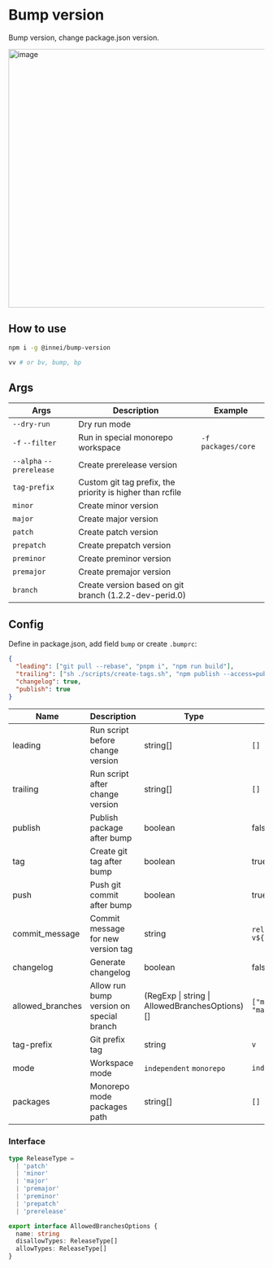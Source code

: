 # Bump version

Bump version, change package.json version.

<img width="508" alt="image" src="https://user-images.githubusercontent.com/41265413/201814822-669fb5f9-35a7-4f4d-a553-9c22a7a264ef.png">

## How to use

```bash
npm i -g @innei/bump-version

vv # or bv, bump, bp
```

## Args

| Args                     | Description                                               | Example            |
| ------------------------ | --------------------------------------------------------- | ------------------ |
| `--dry-run`              | Dry run mode                                              |                    |
| `-f` `--filter`          | Run in special monorepo workspace                         | `-f packages/core` |
| `--alpha` `--prerelease` | Create prerelease version                                 |                    |
| `tag-prefix`             | Custom git tag prefix, the priority is higher than rcfile |                    |
| `minor`                  | Create minor version                                      |                    |
| `major`                  | Create major version                                      |                    |
| `patch`                  | Create patch version                                      |                    |
| `prepatch`               | Create prepatch version                                   |                    |
| `preminor`               | Create preminor version                                   |                    |
| `premajor`               | Create premajor version                                   |                    |
| `branch`                 | Create version based on git branch (1.2.2-dev-perid.0)    |                    |

## Config

Define in package.json, add field `bump` or create `.bumprc`:

```json
{
  "leading": ["git pull --rebase", "pnpm i", "npm run build"],
  "trailing": ["sh ./scripts/create-tags.sh", "npm publish --access=public"],
  "changelog": true,
  "publish": true
}
```

| Name             | Description                              | Type                                           | Default                    |
| ---------------- | ---------------------------------------- | ---------------------------------------------- | -------------------------- |
| leading          | Run script before change version         | string[]                                       | `[]`                       |
| trailing         | Run script after change version          | string[]                                       | `[]`                       |
| publish          | Publish package after bump               | boolean                                        | false                      |
| tag              | Create git tag after bump                | boolean                                        | true                       |
| push             | Push git commit after bump               | boolean                                        | true                       |
| commit_message   | Commit message for new version tag       | string                                         | `release: v${NEW_VERSION}` |
| changelog        | Generate changelog                       | boolean                                        | false                      |
| allowed_branches | Allow run bump version on special branch | (RegExp \| string \| AllowedBranchesOptions)[] | `["main", "master"]`       |
| tag-prefix       | Git prefix tag                           | string                                         | `v`                        |
| mode             | Workspace mode                           | `independent` `monorepo`                       | `independent`              |
| packages         | Monorepo mode packages path              | string[]                                       | `[]`                       |

### Interface

```ts
type ReleaseType =
  | 'patch'
  | 'minor'
  | 'major'
  | 'premajor'
  | 'preminor'
  | 'prepatch'
  | 'prerelease'

export interface AllowedBranchesOptions {
  name: string
  disallowTypes: ReleaseType[]
  allowTypes: ReleaseType[]
}
```
